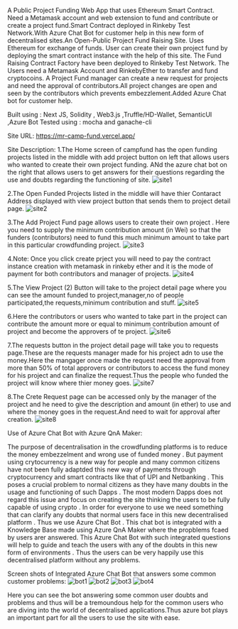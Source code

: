 A Public Project Funding Web App that uses Ethereum Smart Contract. Need a Metamask account and web extension to fund and contribute or create a project fund.Smart Contract deployed in Rinkeby Test Network.With Azure Chat Bot for customer help in this new form of decentralised sites.An Open-Public Project Fund Raising Site. Uses Ethereum for exchange of funds. User can create their own project fund by deploying the smart contract instance with the help of this site. The Fund Raising Contract Factory have been deployed to Rinkeby Test Network. The Users need a Metamask Account and RinkebyEther to transfer and fund cryptocoins. A Project Fund manager can create a new request for projects and need the approval of contributors.All project changes are open and seen by the contributors which prevents embezzlement.Added Azure Chat bot for customer help.

Built using : Next JS, Solidity , Web3.js ,Truffle/HD-Wallet, SemanticUI ,Azure Bot
Tested using : mocha and ganache-cli

Site URL: https://mr-camp-fund.vercel.app/

Site Description:
1.The Home screen of campfund has the open funding projects listed in the middle with add project button on left that allows users who wanted to create their own project funding. ANd the azure chat bot on the right that allows users to get answers for their questions regarding the use and doubts regarding the functioning of site.
![site1](https://user-images.githubusercontent.com/58110802/156868400-6b7db647-9fc4-4b9a-9f46-b65a48acbf9f.jpg)

2.The Open Funded Projects listed in the middle will have thier Contaract Address displayed with view project button that sends them to project detail page.
![site2](https://user-images.githubusercontent.com/58110802/156868453-dbce76d6-b2f4-42fb-a64e-efdc89eb45a9.jpg)

3.The Add Project Fund page allows users to create their own project . Here you need to supply the minimum contribution amount (in Wei) so that the funders (contributors) need to fund this much minimum amount to take part in this particular crowdfunding project.
![site3](https://user-images.githubusercontent.com/58110802/156868488-424fa50f-2124-4020-8969-30578186c293.jpg)


4.Note: Once you click create prject you will need to pay the contract instance creation with metamask in rinkeby ether and it is the mode of payment for both contributors and manager of projects. 
![site4](https://user-images.githubusercontent.com/58110802/156868564-ee561fff-ce75-4a68-9d6d-0256a8dd0b07.jpg)

5.The View Project (2) Button will take to the project detail page where you can see the amount funded to project,manager,no of people participated,the requests,minimum contribution and stuff.
![site5](https://user-images.githubusercontent.com/58110802/156868630-902a1248-1267-49b2-95b2-3b045851a949.jpg)

6.Here the contributors or users who wanted to take part in the project can contribute the amount more or equal to minimum contribution amount of project and become the approvers of te project.
![site6](https://user-images.githubusercontent.com/58110802/156868688-a3f05cdc-0e93-47bf-9b87-ec88df024c03.jpg)

7.The requests button in the project detail page will take you to requests page.These are the requests manager made for his project adn to use the money.Here the mangager once made the request need the approval from more than 50% of total approvers or contributors to access the fund money for his project and can finalize the request.Thus the people who funded the project will know where thier money goes.
![site7](https://user-images.githubusercontent.com/58110802/156868738-fc34e40e-6b69-4e66-8099-e84e3e9795ef.jpg)

8.The Crete Request page can be accessed only by the manager of the project and he need to give the description and amount (in ether) to use and where the money goes in the request.And need to wait for approval after creation.
![site8](https://user-images.githubusercontent.com/58110802/156868799-e91b60d7-6a1a-4f6a-a47b-05be37c27b53.jpg)


Use of Azure Chat Bot with Azure QnA Maker:

  The purpose of decentralisation in the crowdfunding platforms is to reduce the money embezzelment and wrong use of funded money . But payment using crytocurrency is  a new way for people and many common citizens have not been fully adaptded this new way of payments through cryptocurrency and smart contracts like that of UPI and Netbanking . This poses a crucial problem to normal citizens as they have many doubts in the usage and functioning of such Dapps . The most modern Dapps does not regard this issue and focus on creating the site thinking the users to be fully capable of using crypto . In order for everyone to use we need something that can clarify any doubts that normal users face in this new decentralised platform . Thus we use Azure Chat Bot . This chat bot is integrated with a Knowledge Base made using Azure QnA Maker where the propblems fcaed by users arer answered. This Azure Chat Bot with such integrated questions will help to guide and teach the users with any of the doubts in this new form of environments . Thus the users can be very happily use this decentralised platform without any problems.
  
  Screen shots of Integrated Azure Chat Bot that answers some common customer problems:
![bot1](https://user-images.githubusercontent.com/58110802/156867749-8b97f31f-718c-4bd7-96c2-c85cb3076e89.jpg)
![bot2](https://user-images.githubusercontent.com/58110802/156867759-6987014d-e61a-431e-8ebd-3a5ef0887ed9.jpg)
![bot3](https://user-images.githubusercontent.com/58110802/156867765-db6eaec9-26ee-4ee6-adc5-a6df598601b7.jpg)
![bot4](https://user-images.githubusercontent.com/58110802/156867769-0947b744-cf12-4618-8f79-53f398646420.jpg)


Here you can see the bot answering some common user doubts and problems and thus will be a tremoundous help for the common users who are diving into the world of decentralised applications.Thus azure bot plays an important part for all the users to use the site with ease.
